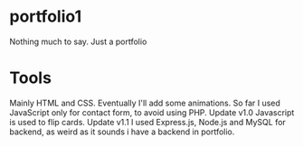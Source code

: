 # portfolio1
Nothing much to say. Just a portfolio

# Tools
Mainly HTML and CSS. Eventually I'll add some animations. So far I used JavaScript only for contact form, to avoid using PHP.
Update v1.0 Javascript is used to flip cards. Update v1.1 I used Express.js, Node.js and MySQL for backend, as weird as it sounds i have a backend in portfolio.